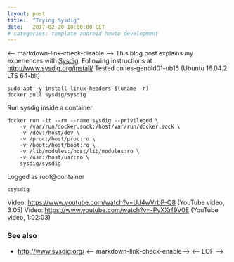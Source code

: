 ```yaml
---
layout: post
title:  "Trying Sysdig"
date:   2017-02-20 18:00:00 CET
# categories: template android howto development
---
```

<-- markdown-link-check-disable -->
This blog post explains my experiences with [Sysdig](http://www.sysdig.org/).
Following instructions at <http://www.sysdig.org/install/>
Tested on ies-genbld01-ub16 (Ubuntu 16.04.2 LTS 64-bit)
```
sudo apt -y install linux-headers-$(uname -r)
docker pull sysdig/sysdig
```
Run sysdig inside a container
```
docker run -it --rm --name sysdig --privileged \
    -v /var/run/docker.sock:/host/var/run/docker.sock \
    -v /dev:/host/dev \
    -v /proc:/host/proc:ro \
    -v /boot:/host/boot:ro \
    -v /lib/modules:/host/lib/modules:ro \
    -v /usr:/host/usr:ro \
    sysdig/sysdig
```
Logged as root@container
```
csysdig
```
Video: <https://www.youtube.com/watch?v=UJ4wVrbP-Q8> (YouTube video, 3:05)
Video: <https://www.youtube.com/watch?v=-PyXXrf9V0E> (YouTube video, 1:02:03)
### See also
* <http://www.sysdig.org/>
<-- markdown-link-check-enable-->
<-- EOF -->
